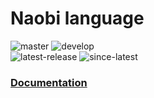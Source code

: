 # Naobi language
![master](https://github.com/vrodedanya/naobi/actions/workflows/cmake.yml/badge.svg?branch=master)
![develop](https://github.com/vrodedanya/naobi/actions/workflows/cmake.yml/badge.svg?branch=develop)<br>
![latest-release](https://img.shields.io/github/v/release/vrodedanya/naobi?label=latest%20release)
![since-latest](https://img.shields.io/github/commits-since/vrodedanya/naobi/latest/master)

### [Documentation](https://vrodedanya.github.io/naobi/)